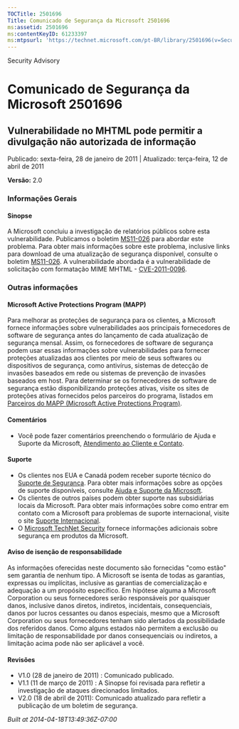 ```yaml
---
TOCTitle: 2501696
Title: Comunicado de Segurança da Microsoft 2501696
ms:assetid: 2501696
ms:contentKeyID: 61233397
ms:mtpsurl: 'https://technet.microsoft.com/pt-BR/library/2501696(v=Security.10)'
---
```


Security Advisory

Comunicado de Segurança da Microsoft 2501696
============================================

Vulnerabilidade no MHTML pode permitir a divulgação não autorizada de informação
--------------------------------------------------------------------------------

Publicado: sexta-feira, 28 de janeiro de 2011 | Atualizado: terça-feira, 12 de abril de 2011

**Versão:** 2.0

### Informações Gerais

#### Sinopse

A Microsoft concluiu a investigação de relatórios públicos sobre esta vulnerabilidade. Publicamos o boletim [MS11-026](http://go.microsoft.com/fwlink/?linkid=212523) para abordar este problema. Para obter mais informações sobre este problema, inclusive links para download de uma atualização de segurança disponível, consulte o boletim [MS11-026](http://go.microsoft.com/fwlink/?linkid=212523). A vulnerabilidade abordada é a vulnerabilidade de solicitação com formatação MIME MHTML - [CVE-2011-0096](http://www.cve.mitre.org/cgi-bin/cvename.cgi?name=cve-2011-0096).

### Outras informações

#### Microsoft Active Protections Program (MAPP)

Para melhorar as proteções de segurança para os clientes, a Microsoft fornece informações sobre vulnerabilidades aos principais fornecedores de software de segurança antes do lançamento de cada atualização de segurança mensal. Assim, os fornecedores de software de segurança podem usar essas informações sobre vulnerabilidades para fornecer proteções atualizadas aos clientes por meio de seus softwares ou dispositivos de segurança, como antivírus, sistemas de detecção de invasões baseados em rede ou sistemas de prevenção de invasões baseados em host. Para determinar se os fornecedores de software de segurança estão disponibilizando proteções ativas, visite os sites de proteções ativas fornecidos pelos parceiros do programa, listados em [Parceiros do MAPP (Microsoft Active Protections Program)](http://go.microsoft.com/fwlink/?linkid=215201).

#### Comentários

-   Você pode fazer comentários preenchendo o formulário de Ajuda e Suporte da Microsoft, [Atendimento ao Cliente e Contato](https://support.microsoft.com/common/survey.aspx?scid=sw;en;1257&amp;showpage=1&amp;ws=technet&amp;sd=tech).

#### Suporte

-   Os clientes nos EUA e Canadá podem receber suporte técnico do [Suporte de Segurança](http://go.microsoft.com/fwlink/?linkid=21131). Para obter mais informações sobre as opções de suporte disponíveis, consulte [Ajuda e Suporte da Microsoft](http://support.microsoft.com/).
-   Os clientes de outros países podem obter suporte nas subsidiárias locais da Microsoft. Para obter mais informações sobre como entrar em contato com a Microsoft para problemas de suporte internacional, visite o site [Suporte Internacional](http://go.microsoft.com/fwlink/?linkid=21155).
-   O [Microsoft TechNet Security](http://go.microsoft.com/fwlink/?linkid=21132) fornece informações adicionais sobre segurança em produtos da Microsoft.

#### Aviso de isenção de responsabilidade

As informações oferecidas neste documento são fornecidas "como estão" sem garantia de nenhum tipo. A Microsoft se isenta de todas as garantias, expressas ou implícitas, inclusive as garantias de comercialização e adequação a um propósito específico. Em hipótese alguma a Microsoft Corporation ou seus fornecedores serão responsáveis por quaisquer danos, inclusive danos diretos, indiretos, incidentais, consequenciais, danos por lucros cessantes ou danos especiais, mesmo que a Microsoft Corporation ou seus fornecedores tenham sido alertados da possibilidade dos referidos danos. Como alguns estados não permitem a exclusão ou limitação de responsabilidade por danos consequenciais ou indiretos, a limitação acima pode não ser aplicável a você.

#### Revisões

-   V1.0 (28 de janeiro de 2011) : Comunicado publicado.
-   V1.1 (11 de março de 2011) : A Sinopse foi revisada para refletir a investigação de ataques direcionados limitados.
-   V2.0 (18 de abril de 2011): Comunicado atualizado para refletir a publicação de um boletim de segurança.

*Built at 2014-04-18T13:49:36Z-07:00*
